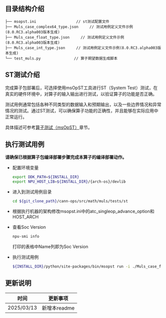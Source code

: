 ## 目录结构介绍

```
├── msopst.ini                  // st测试配置文件 
├── Muls_case_complex64_type.json     // 测试用例定义文件示例(8.0.RC3.alpha003版本生成)
├── Muls_case_float_type.json     // 测试用例定义文件示例(8.0.RC3.alpha003版本生成)
├── Muls_case_int_type.json     // 测试用例定义文件示例(8.0.RC3.alpha003版本生成)
└── test_muls.py               // 算子期望数据生成脚本
```

## ST测试介绍

完成算子包部署后，可选择使用msOpST工具进行ST（System Test）测试，在真实的硬件环境中，对算子的输入输出进行测试，以验证算子的功能是否正确。

测试用例通常包括各种不同类型的数据输入和预期输出，以及一些边界情况和异常情况的测试。通过ST测试，可以确保算子功能的正确性，并且能够在实际应用中正常运行。

具体描述可参考[算子测试（msOpST）](https://www.hiascend.com/document/detail/zh/mindstudio/70RC3/ODtools/Operatordevelopmenttools/msopdev_16_0087.html)章节。

## 执行测试用例

**请确保已根据算子包编译部署步骤完成本算子的编译部署动作。**

- 配置环境变量

  ```bash
  export DDK_PATH=${INSTALL_DIR}
  export NPU_HOST_LIB=${INSTALL_DIR}/{arch-os}/devlib
  ```
- 进入到测试用例目录

  ```bash
  cd ${git_clone_path}/cann-ops/src/math/muls/tests/st
  ```
- 根据执行机器的架构修改msopst.ini中的atc_singleop_advance_option和HOST_ARCH
- 查看Soc Version

  ```bash
  npu-smi info
  ```

  打印的表格中Name列即为Soc Version
- 执行测试用例

  ```bash
  ${INSTALL_DIR}/python/site-packages/bin/msopst run -i ./Muls_case_float_type.json -soc {Soc Version} -out ./output -conf msopst.ini
  ```

## 更新说明


| 时间       | 更新事项     |
| ---------- | ------------ |
| 2025/03/13 | 新增本readme |
